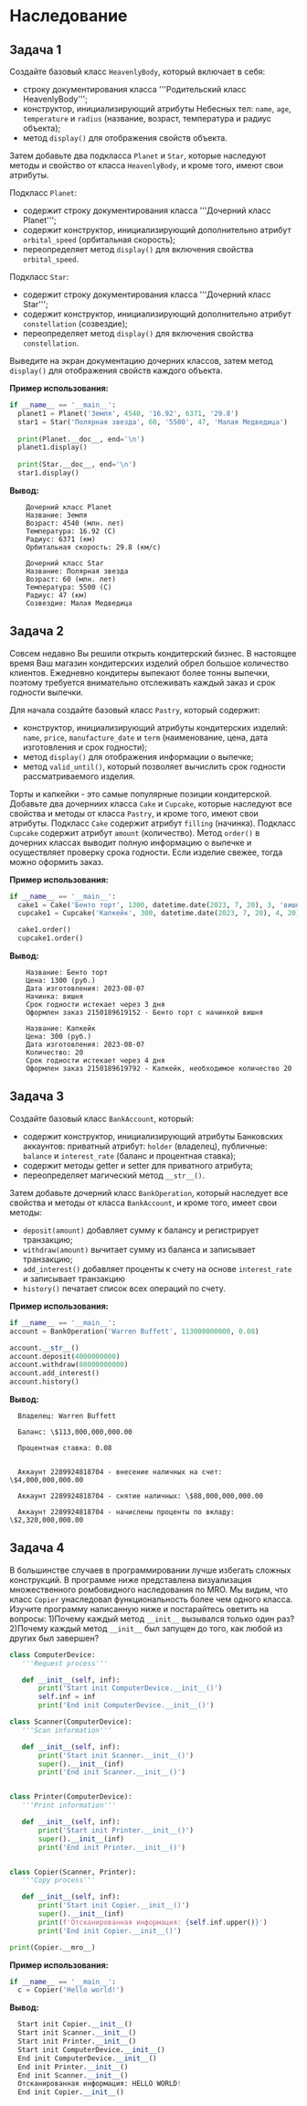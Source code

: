 # Наследование

## Задача 1 

Создайте базовый класс `HeavenlyBody`, который включает в себя:

- строку документирования класса '''Родительский класс HeavenlyBody''';
- конструктор, инициализирующий атрибуты Небесных тел: `name`, `age`, `temperature` и `radius` (название, возраст, температура и радиус объекта);
- метод `display()` для отображения свойств объекта.

Затем добавьте два подкласса `Planet` и `Star`, которые наследуют методы и свойство от класса `HeavenlyBody`, и кроме того, имеют свои атрибуты. 

Подкласс `Planet`: 

- содержит строку документирования класса '''Дочерний класс Planet''';
- содержит конструктор, инициализирующий дополнительно атрибут `orbital_speed` (орбитальная скорость);
- переопределяет метод `display()` для включения свойства `orbital_speed`. 

Подкласс `Star`: 

- содержит строку документирования класса '''Дочерний класс Star''';
- содержит конструктор, инициализирующий дополнительно атрибут `constellation` (созвездие);
- переопределяет метод `display()` для включения свойства `constellation`.

Выведите на экран документацию дочерних классов, затем метод `display()` для отображения свойств каждого объекта.

**Пример использования:**

```python
if __name__ == '__main__':
  planet1 = Planet('Земля', 4540, '16.92', 6371, '29.8')
  star1 = Star('Полярная звезда', 60, '5500', 47, 'Малая Медведица')
  
  print(Planet.__doc__, end='\n')
  planet1.display()
  
  print(Star.__doc__, end='\n')
  star1.display()
```

**Вывод:**
```
    Дочерний класс Planet
    Название: Земля
    Возраст: 4540 (млн. лет)
    Температура: 16.92 (С)
    Радиус: 6371 (км)
    Орбитальная скорость: 29.8 (км/с) 
    
    Дочерний класс Star
    Название: Полярная звезда
    Возраст: 60 (млн. лет)
    Температура: 5500 (С)
    Радиус: 47 (км)
    Созвездие: Малая Медведица 
```
## Задача 2

Совсем недавно Вы решили открыть кондитерский бизнес. В настоящее время Ваш магазин кондитерских изделий обрел большое количество клиентов. Ежедневно кондитеры выпекают более тонны выпечки, поэтому требуется внимательно отслеживать каждый заказ и срок годности выпечки. 

Для начала создайте базовый класс `Pastry`, который содержит: 

- конструктор, инициализирующий атрибуты кондитерских изделий: `name`, `price`, `manufacture_date` и `term` (наименование, цена, дата изготовления и срок годности);
- метод `display()` для отображения информации о выпечке;
- метод `valid_until()`, который позволяет вычислить срок годности рассматриваемого изделия.

Торты и капкейки - это самые популярные позиции кондитерской. Добавьте два дочерниих класса `Cake` и `Cupcake`, которые наследуют все свойства и методы от класса `Pastry`, и кроме того, имеют свои атрибуты. 
Подкласс `Cake` содержит атрибут `filling` (начинка). Подкласс `Cupcake` содержит атрибут `amount` (количество). Метод `order()` в дочерних классах выводит полную информацию о выпечке и осуществляет проверку срока годности. Если изделие свежее, тогда можно оформить заказ. 

**Пример использования:**

```python
if __name__ == '__main__': 
  cake1 = Cake('Бенто торт', 1300, datetime.date(2023, 7, 20), 3, 'вишня')
  cupcake1 = Cupcake('Капкейк', 300, datetime.date(2023, 7, 20), 4, 20)

  cake1.order()
  cupcake1.order()
```

**Вывод:**
```
    Название: Бенто торт
    Цена: 1300 (руб.)
    Дата изготовления: 2023-08-07
    Начинка: вишня
    Срок годности истекает через 3 дня
    Оформлен заказ 2150189619152 - Бенто торт с начинкой вишня 
    
    Название: Капкейк
    Цена: 300 (руб.)
    Дата изготовления: 2023-08-07
    Количество: 20
    Срок годности истекает через 4 дня
    Оформлен заказ 2150189619792 - Капкейк, необходимое количество 20
```

  ## Задача 3
  
  Создайте базовый класс `BankAccount`, который:
  
  - содержит конструктор, инициализирующий атрибуты Банковских аккаунтов: приватный атрибут: `holder` (владелец), публичные: `balance` и `interest_rate` (баланс и процентная ставка);
  - содержит методы getter и setter для приватного атрибута;
  - переопределяет магический метод `__str__()`.
  
  Затем добавьте дочерний класс `BankOperation`, который наследует все свойства и методы от класса `BankAccount`, и кроме того, имеет свои методы:
  
  - `deposit(amount)` добавляет сумму к балансу и регистрирует транзакцию;
  - `withdraw(amount)` вычитает сумму из баланса и записывает транзакцию;
  - `add_interest()` добавляет проценты к счету на основе `interest_rate` и записывает транзакцию
  - `history()` печатает список всех операций по счету.
  
  **Пример использования:**
  
  ```python
if __name__ == '__main__':
  account = BankOperation('Warren Buffett', 113000000000, 0.08)
  
  account.__str__()
  account.deposit(4000000000)
  account.withdraw(88000000000)
  account.add_interest()
  account.history()
```

**Вывод:**
```
  Владелец: Warren Buffett
  
  Баланс: \$113,000,000,000.00
  
  Процентная ставка: 0.08 

  
  Аккаунт 2289924818704 - внесение наличных на счет: \$4,000,000,000.00
  
  Аккаунт 2289924818704 - cнятие наличных: \$88,000,000,000.00
  
  Аккаунт 2289924818704 - начислены проценты по вкладу: \$2,320,000,000.00
```

## Задача 4

В большинстве случаев в программировании лучше избегать сложных конструкций. В программе ниже представлена визуализация множественного ромбовидного наследования по MRO. Мы видим, что класс `Copier` унаследовал функциональность более чем одного класса. Изучите программу написанную ниже и постарайтесь оветить на вопросы: 1)Почему каждый метод `__init__` вызывался только один раз? 2)Почему каждый метод `__init__` был запущен до того, как любой из других был завершен?

   ```python
  class ComputerDevice:
      '''Request process'''
  
      def __init__(self, inf):
          print('Start init ComputerDevice.__init__()')
          self.inf = inf
          print('End init ComputerDevice.__init__()')
  
  class Scanner(ComputerDevice):
      '''Scan information'''

      def __init__(self, inf):
          print('Start init Scanner.__init__()')
          super().__init__(inf)
          print('End init Scanner.__init__()')
  
  
  class Printer(ComputerDevice):
      '''Print information'''
  
      def __init__(self, inf):
          print('Start init Printer.__init__()')
          super().__init__(inf)
          print('End init Printer.__init__()')
  
  
  class Copier(Scanner, Printer):
      '''Copy process'''

      def __init__(self, inf):
          print('Start init Copier.__init__()')
          super().__init__(inf)
          print(f'Отсканированная информация: {self.inf.upper()}')
          print('End init Copier.__init__()')

  print(Copier.__mro__)
```

**Пример использования:**

```python
if __name__ == '__main__':
  c = Copier('Hello world!')
```

**Вывод:**

```python
  Start init Copier.__init__()
  Start init Scanner.__init__()
  Start init Printer.__init__()
  Start init ComputerDevice.__init__()
  End init ComputerDevice.__init__()
  End init Printer.__init__()
  End init Scanner.__init__()
  Отсканированная информация: HELLO WORLD!
  End init Copier.__init__()
```


